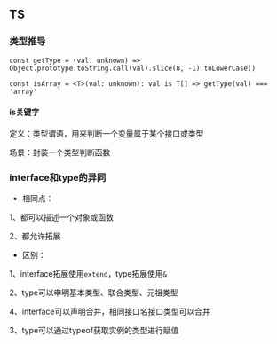 ## TS

### 类型推导
````
const getType = (val: unknown) => Object.prototype.toString.call(val).slice(8, -1).toLowerCase()

const isArray = <T>(val: unknown): val is T[] => getType(val) === 'array'

````
#### is关键字
定义：类型谓语，用来判断一个变量属于某个接口或类型

场景：封装一个类型判断函数

### interface和type的异同

- 相同点：

1、都可以描述一个对象或函数

2、都允许拓展

- 区别：

1、interface拓展使用`extend`，type拓展使用`&`

2、type可以申明基本类型、联合类型、元祖类型

4、interface可以声明合并，相同接口名接口类型可以合并

3、type可以通过typeof获取实例的类型进行赋值

